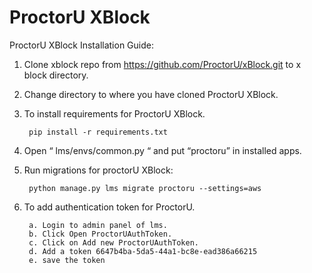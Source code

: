 # ProctorU XBlock
ProctorU XBlock Installation Guide:


1. Clone xblock repo from https://github.com/ProctorU/xBlock.git to x block directory.
2. Change directory to where you have cloned ProctorU XBlock.
3. To install requirements for ProctorU XBlock.
			
		pip install -r requirements.txt

4. Open “ lms/envs/common.py “ and put “proctoru” in installed apps.
5. Run migrations for proctorU XBlock:
		
    	python manage.py lms migrate proctoru --settings=aws


6. To add authentication token for ProctorU.
		
		a. Login to admin panel of lms.
		b. Click Open ProctorUAuthToken.
		c. Click on Add new ProctorUAuthToken.
		d. Add a token 6647b4ba-5da5-44a1-bc8e-ead386a66215
		e. save the token
